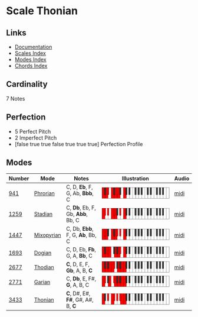 # Scale Thonian

## Links

- [Documentation](README.md)
- [Scales Index](Scales.md)
- [Modes Index](Modes.md)
- [Chords Index](Chords.md)

## Cardinality

7 Notes

## Perfection

- 5 Perfect Pitch
- 2 Imperfect Pitch
- [false true true false true true true] Perfection Profile

## Modes

| Number | Mode | Notes | Illustration | Audio |
|--------|------|-------|--------------|-------|
| [941](https://ianring.com/musictheory/scales/941) | [Phrorian](ModePhrorian.md) | C, D, **Eb**, F, G, Ab, **Bbb**, C | ![CNaturalPhrorian](ModeCNaturalPhrorian.png) | [midi](https://github.com/edipermadi/music/blob/main/docs/ModeCNaturalPhrorian.mid?raw=true) | 
| [1259](https://ianring.com/musictheory/scales/1259) | [Stadian](ModeStadian.md) | C, **Db**, Eb, F, Gb, **Abb**, Bb, C | ![CNaturalStadian](ModeCNaturalStadian.png) | [midi](https://github.com/edipermadi/music/blob/main/docs/ModeCNaturalStadian.mid?raw=true) | 
| [1447](https://ianring.com/musictheory/scales/1447) | [Mixopyrian](ModeMixopyrian.md) | C, Db, **Ebb**, F, G, **Ab**, Bb, C | ![CNaturalMixopyrian](ModeCNaturalMixopyrian.png) | [midi](https://github.com/edipermadi/music/blob/main/docs/ModeCNaturalMixopyrian.mid?raw=true) | 
| [1693](https://ianring.com/musictheory/scales/1693) | [Dogian](ModeDogian.md) | C, D, Eb, **Fb**, G, A, **Bb**, C | ![CNaturalDogian](ModeCNaturalDogian.png) | [midi](https://github.com/edipermadi/music/blob/main/docs/ModeCNaturalDogian.mid?raw=true) | 
| [2677](https://ianring.com/musictheory/scales/2677) | [Thodian](ModeThodian.md) | **C**, D, E, F, **Gb**, A, B, **C** | ![CNaturalThodian](ModeCNaturalThodian.png) | [midi](https://github.com/edipermadi/music/blob/main/docs/ModeCNaturalThodian.mid?raw=true) | 
| [2771](https://ianring.com/musictheory/scales/2771) | [Garian](ModeGarian.md) | C, **Db**, E, F#, **G**, A, B, C | ![CNaturalGarian](ModeCNaturalGarian.png) | [midi](https://github.com/edipermadi/music/blob/main/docs/ModeCNaturalGarian.mid?raw=true) | 
| [3433](https://ianring.com/musictheory/scales/3433) | [Thonian](ModeThonian.md) | **C**, D#, E#, **F#**, G#, A#, B, **C** | ![CNaturalThonian](ModeCNaturalThonian.png) | [midi](https://github.com/edipermadi/music/blob/main/docs/ModeCNaturalThonian.mid?raw=true) | 
